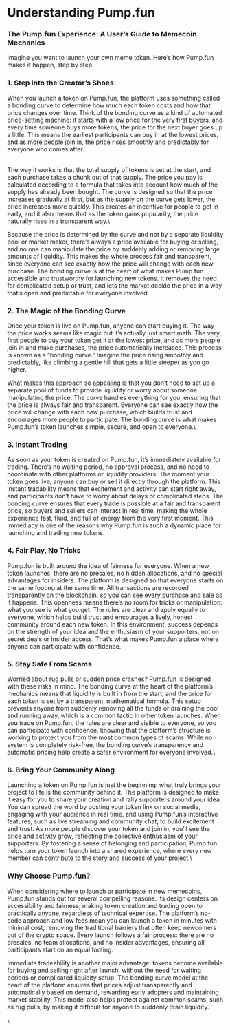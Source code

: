 # Understanding Pump.fun

### The Pump.fun Experience: A User’s Guide to Memecoin Mechanics

Imagine you want to launch your own meme token. Here’s how Pump.fun makes it happen, step by step:

### 1. Step Into the Creator’s Shoes

When you launch a token on Pump.fun, the platform uses something called a bonding curve to determine how much each token costs and how that price changes over time. Think of the bonding curve as a kind of automated price-setting machine: it starts with a low price for the very first buyers, and every time someone buys more tokens, the price for the next buyer goes up a little. This means the earliest participants can buy in at the lowest prices, and as more people join in, the price rises smoothly and predictably for everyone who comes after.

\
The way it works is that the total supply of tokens is set at the start, and each purchase takes a chunk out of that supply. The price you pay is calculated according to a formula that takes into account how much of the supply has already been bought. The curve is designed so that the price increases gradually at first, but as the supply on the curve gets lower, the price increases more quickly. This creates an incentive for people to get in early, and it also means that as the token gains popularity, the price naturally rises in a transparent way.\


Because the price is determined by the curve and not by a separate liquidity pool or market maker, there’s always a price available for buying or selling, and no one can manipulate the price by suddenly adding or removing large amounts of liquidity. This makes the whole process fair and transparent, since everyone can see exactly how the price will change with each new purchase. The bonding curve is at the heart of what makes Pump.fun accessible and trustworthy for launching new tokens. It removes the need for complicated setup or trust, and lets the market decide the price in a way that’s open and predictable for everyone involved.



### 2. The Magic of the Bonding Curve

Once your token is live on Pump.fun, anyone can start buying it. The way the price works seems like magic but it’s actually just smart math. The very first people to buy your token get it at the lowest price, and as more people join in and make purchases, the price automatically increases. This process is known as a “bonding curve.” Imagine the price rising smoothly and predictably, like climbing a gentle hill that gets a little steeper as you go higher.

What makes this approach so appealing is that you don’t need to set up a separate pool of funds to provide liquidity or worry about someone manipulating the price. The curve handles everything for you, ensuring that the price is always fair and transparent. Everyone can see exactly how the price will change with each new purchase, which builds trust and encourages more people to participate. The bonding curve is what makes Pump.fun’s token launches simple, secure, and open to everyone.\


### 3. Instant Trading

As soon as your token is created on Pump.fun, it’s immediately available for trading. There’s no waiting period, no approval process, and no need to coordinate with other platforms or liquidity providers. The moment your token goes live, anyone can buy or sell it directly through the platform. This instant tradability means that excitement and activity can start right away, and participants don’t have to worry about delays or complicated steps. The bonding curve ensures that every trade is possible at a fair and transparent price, so buyers and sellers can interact in real time, making the whole experience fast, fluid, and full of energy from the very first moment. This immediacy is one of the reasons why Pump.fun is such a dynamic place for launching and trading new tokens.

### 4. Fair Play, No Tricks

Pump.fun is built around the idea of fairness for everyone. When a new token launches, there are no presales, no hidden allocations, and no special advantages for insiders. The platform is designed so that everyone starts on the same footing at the same time. All transactions are recorded transparently on the blockchain, so you can see every purchase and sale as it happens. This openness means there’s no room for tricks or manipulation: what you see is what you get. The rules are clear and apply equally to everyone, which helps build trust and encourages a lively, honest community around each new token. In this environment, success depends on the strength of your idea and the enthusiasm of your supporters, not on secret deals or insider access. That’s what makes Pump.fun a place where anyone can participate with confidence.

### 5. Stay Safe From Scams

Worried about rug pulls or sudden price crashes? Pump.fun is designed with these risks in mind. The bonding curve at the heart of the platform’s mechanics means that liquidity is built in from the start, and the price for each token is set by a transparent, mathematical formula. This setup prevents anyone from suddenly removing all the funds or draining the pool and running away, which is a common tactic in other token launches. When you trade on Pump.fun, the rules are clear and visible to everyone, so you can participate with confidence, knowing that the platform’s structure is working to protect you from the most common types of scams. While no system is completely risk-free, the bonding curve’s transparency and automatic pricing help create a safer environment for everyone involved.\


### 6. Bring Your Community Along

Launching a token on Pump.fun is just the beginning: what truly brings your project to life is the community behind it. The platform is designed to make it easy for you to share your creation and rally supporters around your idea. You can spread the word by posting your token link on social media, engaging with your audience in real time, and using Pump.fun’s interactive features, such as live streaming and community chat, to build excitement and trust. As more people discover your token and join in, you’ll see the price and activity grow, reflecting the collective enthusiasm of your supporters. By fostering a sense of belonging and participation, Pump.fun helps turn your token launch into a shared experience, where every new member can contribute to the story and success of your project.\


### Why Choose Pump.fun?

When considering where to launch or participate in new memecoins, Pump.fun stands out for several compelling reasons. Its design centers on accessibility and fairness, making token creation and trading open to practically anyone, regardless of technical expertise. The platform’s no-code approach and low fees mean you can launch a token in minutes with minimal cost, removing the traditional barriers that often keep newcomers out of the crypto space. Every launch follows a fair process: there are no presales, no team allocations, and no insider advantages, ensuring all participants start on an equal footing.

Immediate tradeability is another major advantage: tokens become available for buying and selling right after launch, without the need for waiting periods or complicated liquidity setup. The bonding curve model at the heart of the platform ensures that prices adjust transparently and automatically based on demand, rewarding early adopters and maintaining market stability. This model also helps protect against common scams, such as rug pulls, by making it difficult for anyone to suddenly drain liquidity.

\
